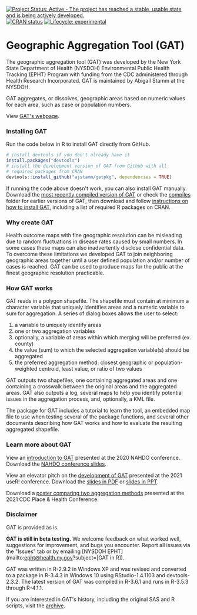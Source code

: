 [![Project Status: Active - The project has reached a stable, usable state and is being actively developed.](https://www.repostatus.org/badges/latest/active.svg)](https://www.repostatus.org/#active)
[![CRAN status](https://www.r-pkg.org/badges/version/sword)](https://CRAN.R-project.org/package=sword)
[![Lifecycle: experimental](https://img.shields.io/badge/lifecycle-experimental-orange.svg)](https://lifecycle.r-lib.org/articles/stages.html#experimental)


# Geographic Aggregation Tool (GAT)


The geographic aggregation tool (GAT) was developed by the New York State Department of Health (NYSDOH) Environmental Public Health Tracking (EPHT) Program with funding from the CDC administered through Health Research Incorporated. GAT is maintained by Abigail Stamm at the NYSDOH. 

GAT aggregates, or dissolves, geographic areas based on numeric values for each area, such as case or population numbers.

View [GAT's webpage](https://ajstamm.github.io/gatpkg/docs/dev/index.html).

### Installing GAT 

Run the code below in R to install GAT directly from GitHub.

``` r
# install devtools if you don't already have it
install.packages("devtools")
# install the development version of GAT from Github with all 
# required packages from CRAN
devtools::install_github("ajstamm/gatpkg", dependencies = TRUE)
```

If running the code above doesn't work, you can also install GAT manually. Download the [most recently compiled version of GAT](https://github.com/ajstamm/gatpkg/blob/master/compiles/gatpkg_1.61.0.tar.gz?raw=TRUE) or check the [compiles](https://github.com/ajstamm/gatpkg/blob/master/compiles) folder for earlier versions of GAT, then download and follow [instructions on how to install GAT](https://github.com/ajstamm/gatpkg/blob/master/presentations/gat_install_instructions.pdf), including a list of required R packages on CRAN.


### Why create GAT

Health outcome maps with fine geographic resolution can be misleading due to random fluctuations in disease rates caused by small numbers. In some cases these maps can also inadvertently disclose confidential data. To overcome these limitations we developed GAT to join neighboring geographic areas together until a user defined population and/or number of cases is reached. GAT can be used to produce maps for the public at the finest geographic resolution practicable.

### How GAT works

GAT reads in a polygon shapefile. The shapefile must contain at minimum a character variable that uniquely identifies areas and a numeric variable to sum for aggregation. A series of dialog boxes allows the user to select: 

1. a variable to uniquely identify areas
2. one or two aggregation variables
3. optionally, a variable of areas within which merging will be preferred (ex. county)
4. the value (sum) to which the selected aggregation variable(s) should be aggregated
5. the preferred aggregation method: closest geographic or population-weighted centroid, least value, or ratio of two values

GAT outputs two shapefiles, one containing aggregated areas and one containing a crosswalk between the original areas and the aggregated areas. GAT also outputs a log, several maps to help you identify potential issues in the aggregation process, and, optionally, a KML file.

The package for GAT includes a tutorial to learn the tool, an embedded map file to use when testing several of the package functions, and several other documents describing how GAT works and how to evaluate the resulting aggregated shapefile.

### Learn more about GAT

View an [introduction to GAT](https://youtu.be/BRxhay4FhGI?t=1096) presented at the 2020 NAHDO conference. Download the [NAHDO conference slides](https://github.com/ajstamm/gatpkg/blob/master/presentations/NYS_GAT_NAHDO_2020.pdf).

View an elevator pitch on the [development of GAT](https://www.youtube.com/watch?v=r_wRMpqZcE8&list=PL4IzsxWztPdnviiir8c5GaarXd9vZ2TIP&index=24) presented at the 2021 useR! conference. Download the [slides in PDF](https://github.com/ajstamm/gatpkg/blob/master/presentations/NYS_GAT_useR_2021.pdf) or [slides in PPT](https://github.com/ajstamm/gatpkg/blob/master/presentations/NYS_GAT_useR_2021.ppt). 

Download a [poster comparing two aggregation methods](https://github.com/ajstamm/gatpkg/blob/master/presentations/NYS_GAT_PHC_2021.pdf) presented at the 2021 CDC Place & Health Conference.


### Disclaimer

GAT is provided as is. 

**GAT is still in beta testing.** We welcome feedback on what worked well, suggestions for improvement, and bugs you encounter. Report all issues via the "Issues" tab or by emailing [NYSDOH EPHT](mailto:epht@health.ny.gov?subject=[GAT in R]).

GAT was written in R-2.9.2 in Windows XP and was revised and converted to a package in R-3.4.3 in Windows 10 using RStudio-1.4.1103 and devtools-2.3.2. The latest version of GAT was compiled in R-3.6.1 and runs in R-3.5.3 through R-4.1.1. 

If you are interested in GAT's history, including the original SAS and R scripts, visit the [archive](https://github.com/ajstamm/gatpkg/blob/master/archive/). 


